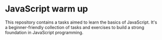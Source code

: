 # JavaScript warm up

This repository contains a tasks aimed to learn the basics of JavaScript.
It's a beginner-friendly collection of tasks and exercises to build a strong foundation in JavaScript programming.
